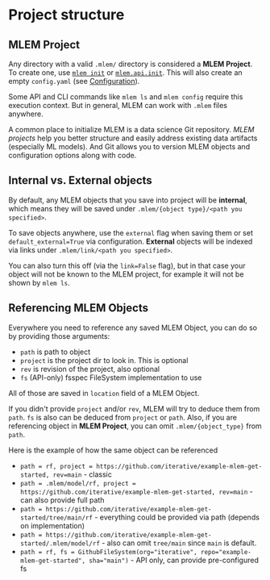 # Project structure

## MLEM Project

Any directory with a valid `.mlem/` directory is considered a **MLEM Project**.
To create one, use [`mlem init`](/doc/command-reference/init) or
[`mlem.api.init`](/doc/api-reference/init). This will also create an empty
`config.yaml` (see [Configuration](/doc/user-guide/configuration)).

<admon type="info">

Some API and CLI commands like `mlem ls` and `mlem config` require this
execution context. But in general, MLEM can work with `.mlem` files anywhere.

</admon>

A common place to initialize MLEM is a data science Git repository. _MLEM
projects_ help you better structure and easily address existing data
artifacts (especially ML models). And Git allows you to version MLEM objects and
configuration options along with code.

## Internal vs. External objects

By default, any MLEM objects that you save into project will be **internal**, which
means they will be saved under `.mlem/{object type}/<path you specified>`.

To save objects anywhere, use the `external` flag when saving them or set
`default_external=True` via configuration. **External** objects will be indexed
via links under `.mlem/link/<path you specified>`.

<admon type="tip">

You can also turn this off (via the `link=False` flag), but in that case your
object will not be known to the MLEM project, for example it will not be shown
by `mlem ls`.

</admon>

## Referencing MLEM Objects

Everywhere you need to reference any saved MLEM Object, you can do so by
providing those arguments:

- `path` is path to object
- `project` is the project dir to look in. This is optional
- `rev` is revision of the project, also optional
- `fs` (API-only) fsspec FileSystem implementation to use

All of those are saved in `location` field of a MLEM Object.

If you didn't provide `project` and/or `rev`, MLEM will try to deduce them from
`path`. `fs` is also can be deduced from `project` or `path`. Also, if you are
referencing object in **MLEM Project**, you can omit `.mlem/{object_type}` from
`path`.

Here is the example of how the same object can be referenced

- `path = rf, project = https://github.com/iterative/example-mlem-get-started, rev=main` -
  classic
- `path = .mlem/model/rf, project = https://github.com/iterative/example-mlem-get-started, rev=main` -
  can also provide full path
- `path = https://github.com/iterative/example-mlem-get-started/tree/main/rf` -
  everything could be provided via path (depends on implementation)
- `path = https://github.com/iterative/example-mlem-get-started/.mlem/model/rf` -
  also can omit `tree/main` since `main` is default.
- `path = rf, fs = GithubFileSystem(org="iterative", repo="example-mlem-get-started", sha="main")` -
  API only, can provide pre-configured fs
